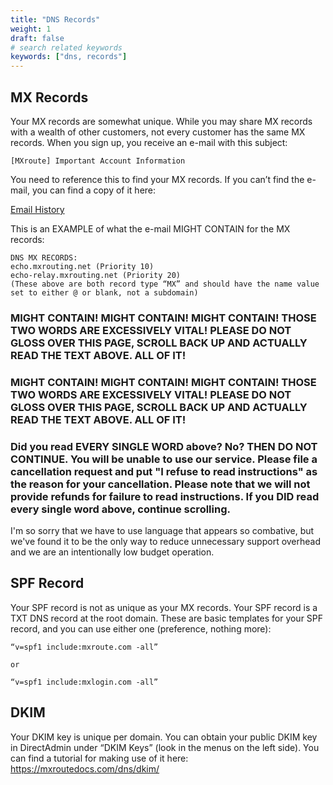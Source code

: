 ```yaml
---
title: "DNS Records"
weight: 1
draft: false
# search related keywords
keywords: ["dns, records"]
---
```


## MX Records

Your MX records are somewhat unique. While you may share MX records with a wealth of other customers, not every customer has the same MX records. When you sign up, you receive an e-mail with this subject:

```
[MXroute] Important Account Information
```

You need to reference this to find your MX records. If you can’t find the e-mail, you can find a copy of it here:

[Email History](https://accounts.mxroute.com/index.php?/clientarea/emails/)

This is an EXAMPLE of what the e-mail MIGHT CONTAIN for the MX records:

```markup
DNS MX RECORDS:
echo.mxrouting.net (Priority 10)
echo-relay.mxrouting.net (Priority 20)
(These above are both record type “MX” and should have the name value set to either @ or blank, not a subdomain)
```

### MIGHT CONTAIN! MIGHT CONTAIN! MIGHT CONTAIN! THOSE TWO WORDS ARE EXCESSIVELY VITAL! PLEASE DO NOT GLOSS OVER THIS PAGE, SCROLL BACK UP AND ACTUALLY READ THE TEXT ABOVE. ALL OF IT!

### MIGHT CONTAIN! MIGHT CONTAIN! MIGHT CONTAIN! THOSE TWO WORDS ARE EXCESSIVELY VITAL! PLEASE DO NOT GLOSS OVER THIS PAGE, SCROLL BACK UP AND ACTUALLY READ THE TEXT ABOVE. ALL OF IT! 

### Did you read EVERY SINGLE WORD above? No? THEN DO NOT CONTINUE. You will be unable to use our service. Please file a cancellation request and put "I refuse to read instructions" as the reason for your cancellation. Please note that we will not provide refunds for failure to read instructions. If you DID read every single word above, continue scrolling.

I'm so sorry that we have to use language that appears so combative, but we've found it to be the only way to reduce unnecessary support overhead and we are an intentionally low budget operation.

## SPF Record

Your SPF record is not as unique as your MX records. Your SPF record is a TXT DNS record at the root domain. These are basic templates for your SPF record, and you can use either one (preference, nothing more):

```markup
“v=spf1 include:mxroute.com -all”

or

“v=spf1 include:mxlogin.com -all”
```

## DKIM

Your DKIM key is unique per domain. You can obtain your public DKIM key in DirectAdmin under “DKIM Keys” (look in the menus on the left side). You can find a tutorial for making use of it here: https://mxroutedocs.com/dns/dkim/

